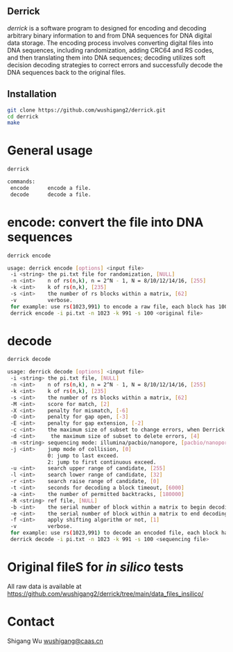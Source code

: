 ## Derrick
_derrick_ is a software program to designed for encoding and decoding arbitrary binary information to and from DNA sequences for DNA digital data storage. The encoding process involves converting digital files into DNA sequences, including randomization, adding CRC64 and RS codes, and then translating them into DNA sequences; decoding utilizes soft decision decoding strategies to correct errors and successfully decode the DNA sequences back to the original files.

## Installation
```sh
git clone https://github.com/wushigang2/derrick.git
cd derrick
make
```

# General usage
```sh
derrick
```
```sh
commands:
 encode      encode a file.
 decode      decode a file.
```

# encode: convert the file into DNA sequences
```sh
derrick encode
```
```sh
usage: derrick encode [options] <input file>
 -i <string> the pi.txt file for randomization, [NULL]
 -n <int>    n of rs(n,k), n = 2^N - 1, N = 8/10/12/14/16, [255]
 -k <int>    k of rs(n,k), [235]
 -s <int>    the number of rs blocks within a matrix, [62]
 -v          verbose.
 for example: use rs(1023,991) to encode a raw file, each block has 100 rs.
 derrick encode -i pi.txt -n 1023 -k 991 -s 100 <original file>
```

# decode
```sh
derrick decode
```
```sh
usage: derrick decode [options] <input file>
 -i <string> the pi.txt file, [NULL]
 -n <int>    n of rs(n,k), n = 2^N - 1, N = 8/10/12/14/16, [255]
 -k <int>    k of rs(n,k), [235]
 -s <int>    the number of rs blocks within a matrix, [62]
 -M <int>    score for match, [2]
 -X <int>    penalty for mismatch, [-6]
 -O <int>    penalty for gap open, [-3]
 -E <int>    penalty for gap extension, [-2]
 -c <int>    the maximum size of subset to change errors, when Derrick soft decision decoding searches subset iteratively from the candidate error sets [4]
 -d <int>     the maximum size of subset to delete errors, [4]
 -m <string> sequencing mode: illumina/pacbio/nanopore, [pacbio/nanopore]
 -j <int>    jump mode of collision, [0]
             0: jump to last exceed.
             2: jump to first continuous exceed.
 -u <int>    search upper range of candidate, [255]
 -l <int>    search lower range of candidate, [32]
 -r <int>    search raise range of candidate, [0]
 -t <int>    seconds for decoding a block timeout, [6000]
 -a <int>    the number of permitted backtracks, [180000]
 -R <string> ref file, [NULL]
 -b <int>    the serial number of block within a matrix to begin decoding, [0]
 -e <int>    the serial number of block within a matrix to end decoding, [0]
 -f <int>    apply shifting algorithm or not, [1]
 -v          verbose.
 for example: use rs(1023,991) to decode an encoded file, each block has 100 rs.
 derrick decode -i pi.txt -n 1023 -k 991 -s 100 <sequencing file>
```
# Original fileS for _in silico_ tests 
All  raw data is available at https://github.com/wushigang2/derrick/tree/main/data_files_insilico/

# Contact
Shigang Wu wushigang@caas.cn
